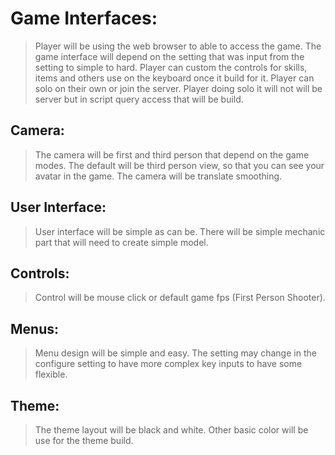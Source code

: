 # Game Interfaces: #
> Player will be using the web browser to able to access the game. The game interface will depend on the setting that was input from the setting to simple to hard. Player can custom the controls for skills, items and others use on the keyboard once it build for it. Player can solo on their own or join the server. Player doing solo it will not will be server but in script query access that will be build.

## Camera: ##
> The camera will be first and third person that depend on the game modes. The default will be third person view, so that you can see your avatar in the game. The camera will be translate smoothing.

## User Interface: ##
> User interface will be simple as can be. There will be simple mechanic part that will need to create simple model.

## Controls: ##
> Control will be mouse click or default game fps (First Person Shooter).
## Menus: ##
> Menu design will be simple and easy. The setting may change in the configure setting to have more complex key inputs to have some flexible.

## Theme: ##
> The theme layout will be black and white. Other basic color will be use for the theme build.